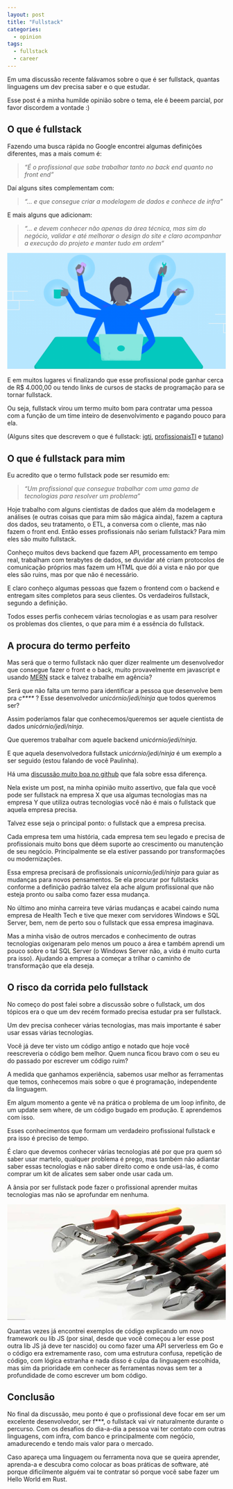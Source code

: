 ```yaml
---
layout: post
title: "Fullstack"
categories: 
  - opinion
tags:
  - fullstack
  - career
---
```



Em uma discussão recente falávamos sobre o que é ser fullstack, quantas linguagens um dev precisa saber e o que estudar.

Esse post é a minha humilde opinião sobre o tema, ele é beeem parcial, por favor discordem a vontade :)

## O que é fullstack

Fazendo uma busca rápida no Google encontrei algumas definições diferentes, mas a mais comum é:

> _“É o profissional que sabe trabalhar tanto no back end quanto no front end”_ 

Daí alguns sites complementam com:

> _“... e que consegue criar a modelagem de dados e conhece de infra”_

E mais alguns que adicionam:

> _“... e devem conhecer não apenas da área técnica, mas sim do negócio, validar e até melhorar o design do site e claro acompanhar a execução do projeto e manter tudo em ordem“_


![fullstack][fullstack]

E em muitos lugares vi finalizando que esse profissional pode ganhar cerca de R$ 4.000,00 ou tendo links de cursos de stacks de programação para se tornar fullstack.

Ou seja, fullstack virou um termo muito bom para contratar uma pessoa com a função de um time inteiro de desenvolvimento e pagando pouco para ela.

(Alguns sites que descrevem o que é fullstack: [igti][igti], [profissionaisTI][proffisionaisTI] e [tutano][tutano])

## O que é fullstack para mim 

Eu acredito que o termo fullstack pode ser resumido em:

> _“Um profissional que consegue trabalhar com uma gama de tecnologias para resolver um problema”_

Hoje trabalho com alguns cientistas de dados que além da modelagem e análises (e outras coisas que para mim são mágica ainda), fazem a captura dos dados, seu tratamento, o ETL, a conversa com o cliente, mas não fazem o front end. Então esses profissionais não seriam fullstack? Para mim eles são muito fullstack.

Conheço muitos devs backend que fazem API, processamento em tempo real, trabalham com terabytes de dados, se duvidar até criam protocolos de comunicação próprios mas fazem um HTML que dói a vista e não por que eles são ruins, mas por que não é necessário.

E claro conheço algumas pessoas que fazem o frontend com o backend e entregam sites completos para seus clientes. Os verdadeiros fullstack, segundo a definição.

Todos esses perfis conhecem várias tecnologias e as usam para resolver os problemas dos clientes, o que para mim é a essência do fullstack.

## A procura do termo perfeito

Mas será que o termo fullstack não quer dizer realmente um desenvolvedor que consegue fazer o front e o back, muito provavelmente em javascript e usando [MERN][mern] stack e talvez trabalhe em agência?

Será que não falta um termo para identificar a pessoa que desenvolve bem pra _c****_ ?  Esse desenvolvedor _unicórnio/jedi/ninja_ que todos queremos ser?

Assim poderíamos falar que conhecemos/queremos ser aquele cientista de dados _unicórnio/jedi/ninja_.

Que queremos trabalhar com aquele backend _unicórnio/jedi/ninja_.

E que aquela desenvolvedora fullstack _unicórnio/jedi/ninja_ é um exemplo a ser seguido (estou falando de você Paulinha).

Há uma [discussão muito boa no github][discussao] que fala sobre essa diferença.

Nela existe um post, na minha opinião muito assertivo, que fala que você pode ser fullstack na empresa X que usa algumas tecnologias mas na empresa Y que utiliza outras tecnologias você não é mais o fullstack que aquela empresa precisa.

Talvez esse seja o principal ponto: o fullstack que a empresa precisa.

Cada empresa tem uma história, cada empresa tem seu legado e precisa de profissionais muito bons que dêem suporte ao crescimento ou manutenção de seu negócio. Principalmente se ela estiver passando por transformações ou modernizações.

Essa empresa precisará de profissionais _unicornio/jedi/ninja_ para guiar as mudanças para novos pensamentos. Se ela procurar por fullstacks conforme a definição padrão talvez ela ache algum profissional que não esteja pronto ou saiba como fazer essa mudança.

No último ano minha carreira teve várias mudanças e acabei caindo numa empresa de Health Tech e tive que mexer com servidores Windows e SQL Server, bem, nem de perto sou o fullstack que essa empresa imaginava.

Mas a minha visão de outros mercados e conhecimento de outras tecnologias oxigenaram pelo menos um pouco a área e também aprendi um pouco sobre o tal SQL Server (o Windows Server não, a vida é muito curta pra isso). Ajudando a empresa a começar a trilhar o caminho de transformação que ela deseja.

## O risco da corrida pelo fullstack 

No começo do post falei sobre a discussão sobre o fullstack, um dos tópicos era o que um dev recém formado precisa estudar pra ser fullstack.

Um dev precisa conhecer várias tecnologias, mas mais importante é saber usar essas várias tecnologias.

Você já deve ter visto um código antigo e notado que hoje você reescreveria o código bem melhor. Quem nunca ficou bravo com o seu eu do passado por escrever um código ruim?

A medida que ganhamos experiência, sabemos usar melhor as ferramentas que temos, conhecemos mais sobre o que é programação, independente da linguagem.

Em algum momento a gente vê na prática o problema de um loop infinito, de um update sem where, de um código bugado em produção. E aprendemos com isso.

Esses conhecimentos que formam um verdadeiro profissional fullstack e pra isso é preciso de tempo.

É claro que devemos conhecer várias tecnologias até por que pra quem só saber usar martelo, qualquer problema é prego, mas também não adiantar saber essas tecnologias e não saber direito como e onde usá-las, é como comprar um kit de alicates sem saber onde usar cada um. 

A ânsia por ser fullstack pode fazer o profissional aprender muitas tecnologias mas não se aprofundar em nenhuma.

![alicates][alicates]
 
Quantas vezes já encontrei exemplos de código explicando um novo framework ou lib JS (por sinal, desde que você começou a ler esse post outra lib JS já deve ter nascido) ou como fazer uma API serverless em Go e o código era extremamente raso, com uma estrutura confusa, repetição de código, com lógica estranha e nada disso é culpa da linguagem escolhida, mas sim da prioridade em conhecer as ferramentas novas sem ter a profundidade de como escrever um bom código.

## Conclusão

No final da discussão, meu ponto é que o profissional deve focar em ser  um excelente desenvolvedor, ser f***, o fullstack vai vir naturalmente durante o percurso. Com os desafios do dia-a-dia a pessoa vai ter contato com outras linguagens, com infra, com banco e principalmente com negócio, amadurecendo e tendo mais valor para o mercado.

Caso apareça uma linguagem ou ferramenta nova que se queira aprender, aprenda-a e descubra como colocar as boas práticas de software, até porque dificilmente alguém vai te contratar só porque você sabe fazer um Hello World em Rust.



[igti]: https://igti.com.br/blog/o-que-faz-um-desenvolvedor-full-stack/
[proffisionaisTI]: https://www.profissionaisti.com.br/2019/02/de-programador-para-desenvolvedor-full-stack-o-que-muda-na-sua-carreira-e-como-se-tornar-um/
[tutano]: http://tutano.trampos.co/7318-guia-de-profissoes-desenvolvedor-full-stack/
[mern]: https://www.be-practical.com/What-is-MERN-Stack-Development.html
[discussao]: https://github.com/frontendbr/forum/issues/506

[alicates]: /assets/fullstack/alicates.jpeg
[fullstack]: /assets/fullstack/fullstack.png
